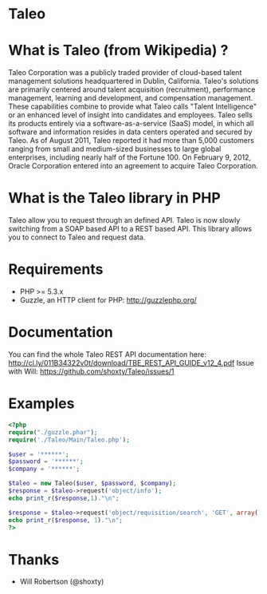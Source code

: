 Taleo
=====

What is Taleo (from Wikipedia) ?
================================
Taleo Corporation was a publicly traded provider of cloud-based talent management solutions headquartered in Dublin, California.
Taleo's solutions are primarily centered around talent acquisition (recruitment), performance management, learning and development, and compensation management.
These capabilities combine to provide what Taleo calls "Talent Intelligence" or an enhanced level of insight into candidates and employees.
Taleo sells its products entirely via a software-as-a-service (SaaS) model, in which all software and information resides in data centers operated and secured by Taleo.
As of August 2011, Taleo reported it had more than 5,000 customers ranging from small and medium-sized businesses to large global enterprises, including nearly half of the Fortune 100.
On February 9, 2012, Oracle Corporation entered into an agreement to acquire Taleo Corporation.

What is the Taleo library in PHP
================================
Taleo allow you to request through an defined API.
Taleo is now slowly switching from a SOAP based API to a REST based API.
This library allows you to connect to Taleo and request data.

Requirements
============
 * PHP >= 5.3.x
 * Guzzle, an HTTP client for PHP: http://guzzlephp.org/

Documentation
=============
You can find the whole Taleo REST API documentation here: http://cl.ly/011B34322v0t/download/TBE_REST_API_GUIDE_v12_4.pdf
Issue with Will: https://github.com/shoxty/Taleo/issues/1

Examples
========

```php
<?php
require("./guzzle.phar");
require('./Taleo/Main/Taleo.php');

$user = '******';
$password = '******';
$company = '******';

$taleo = new Taleo($user, $password, $company);
$response = $taleo->request('object/info');
echo print_r($response,1)."\n";

$response = $taleo->request('object/requisition/search', 'GET', array('status' => 'open', 'cws' => 1));
echo print_r($response, 1)."\n";
?>
```

Thanks
======
 * Will Robertson (@shoxty)

